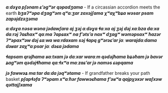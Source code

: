 **_aːdəɣa pʃənam ɕʼəgʷər qəpadʒama_** - If a circassian accordion meets the earth
**_bʒaʔʷəpa dʒagʷəm qʷaːʒar zaxəjʃama_**
**_χʷaχʷbʑa wəsar psam zapəjdzəʒəma_**

**_aːdəɣa nəsa wəna jədawʃara_**
**_aj ʒəj aːdəɣa ɬaːxa_**
**_aj ʒəj dəj xaːbza daːxa_**
**_daːrəj ʔaɕħaxʷ qaːma ʔapɕaxʷ_**
**_na fʼətsʼa naxʷ dʒagʷ wəməpsaxʷ_**
**_ħazər ʔʷəpaxʷəw dəj ɕaːwa waːrdaxam_**
**_səj ɬapq gʷərəɕʼar jaː warajdaːdama_**
**_dəʁar zaχʷaːpsar jaː dəɕa jədama_**

**_ɬapsam qrəjħama_**
**_ʁaːtxam jə daːxar waraːm qədəjħama_**
**_bʑəħam jə bavər ʑagʷəm qədəjɬħama_**
**_qaːɬxʷa maːzaɕʼar jə naməs ɕəpqama_**

**_jə fawwəʑ maːtar daːda jəqʷətama_** - If grandfather breaks your path basket
**_pʃapɬəfa ʔʷəpam xʷaːħər fawwəɕħama_**
**_fʼəʁʷa qajpχəxər waʃxəw qəttajʃxama_**